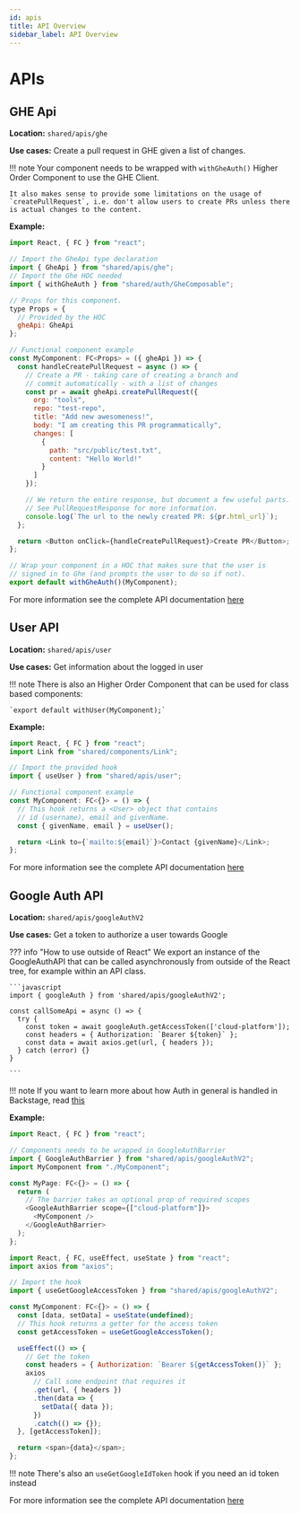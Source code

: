 ```yaml
---
id: apis
title: API Overview
sidebar_label: API Overview
---
```


# APIs

## GHE Api

**Location:** `shared/apis/ghe`

**Use cases:** Create a pull request in GHE given a list of changes.

!!! note
Your component needs to be wrapped with `withGheAuth()` Higher Order Component to use the GHE Client.

    It also makes sense to provide some limitations on the usage of `createPullRequest`, i.e. don't allow users to create PRs unless there is actual changes to the content.

**Example:**

```javascript
import React, { FC } from "react";

// Import the GheApi type declaration
import { GheApi } from "shared/apis/ghe";
// Import the Ghe HOC needed
import { withGheAuth } from "shared/auth/GheComposable";

// Props for this component.
type Props = {
  // Provided by the HOC
  gheApi: GheApi
};

// Functional component example
const MyComponent: FC<Props> = ({ gheApi }) => {
  const handleCreatePullRequest = async () => {
    // Create a PR - taking care of creating a branch and
    // commit automatically - with a list of changes
    const pr = await gheApi.createPullRequest({
      org: "tools",
      repo: "test-repo",
      title: "Add new awesomeness!",
      body: "I am creating this PR programmatically",
      changes: [
        {
          path: "src/public/test.txt",
          content: "Hello World!"
        }
      ]
    });

    // We return the entire response, but document a few useful parts.
    // See PullRequestResponse for more information.
    console.log(`The url to the newly created PR: ${pr.html_url}`);
  };

  return <Button onClick={handleCreatePullRequest}>Create PR</Button>;
};

// Wrap your component in a HOC that makes sure that the user is
// signed in to Ghe (and prompts the user to do so if not).
export default withGheAuth()(MyComponent);
```

For more information see the complete API documentation [here](https://backstage.spotify.net/docs/backstage-frontend/api-references/gheApiToken/)

## User API

**Location:** `shared/apis/user`

**Use cases:** Get information about the logged in user

!!! note
There is also an Higher Order Component that can be used for class based components:

    `export default withUser(MyComponent);`

**Example:**

```javascript
import React, { FC } from "react";
import Link from "shared/components/Link";

// Import the provided hook
import { useUser } from "shared/apis/user";

// Functional component example
const MyComponent: FC<{}> = () => {
  // This hook returns a <User> object that contains
  // id (username), email and givenName.
  const { givenName, email } = useUser();

  return <Link to={`mailto:${email}`}>Contact {givenName}</Link>;
};
```

For more information see the complete API documentation [here](https://backstage.spotify.net/docs/backstage-frontend/api-references/userApi/)

## Google Auth API

**Location:** `shared/apis/googleAuthV2`

**Use cases:** Get a token to authorize a user towards Google

??? info "How to use outside of React"
We export an instance of the GoogleAuthAPI that can be
called asynchronously from outside of the React tree,
for example within an API class.

    ```javascript
    import { googleAuth } from 'shared/apis/googleAuthV2';

    const callSomeApi = async () => {
      try {
        const token = await googleAuth.getAccessToken(['cloud-platform']);
        const headers = { Authorization: `Bearer ${token}` };
        const data = await axios.get(url, { headers });
      } catch (error) {}
    }

    ```

!!! note
If you want to learn more about how Auth in general is handled in Backstage,
read [this](https://backstage.spotify.net/docs/backstage/auth)

**Example:**

```javascript
import React, { FC } from "react";

// Components needs to be wrapped in GoogleAuthBarrier
import { GoogleAuthBarrier } from "shared/apis/googleAuthV2";
import MyComponent from "./MyComponent";

const MyPage: FC<{}> = () => {
  return (
    // The barrier takes an optional prop of required scopes
    <GoogleAuthBarrier scope={["cloud-platform"]}>
      <MyComponent />
    </GoogleAuthBarrier>
  );
};
```

```javascript
import React, { FC, useEffect, useState } from "react";
import axios from "axios";

// Import the hook
import { useGetGoogleAccessToken } from "shared/apis/googleAuthV2";

const MyComponent: FC<{}> = () => {
  const [data, setData] = useState(undefined);
  // This hook returns a getter for the access token
  const getAccessToken = useGetGoogleAccessToken();

  useEffect(() => {
    // Get the token
    const headers = { Authorization: `Bearer ${getAccessToken()}` };
    axios
      // Call some endpoint that requires it
      .get(url, { headers })
      .then(data => {
        setData({ data });
      })
      .catch(() => {});
  }, [getAccessToken]);

  return <span>{data}</span>;
};
```

!!! note
There's also an `useGetGoogleIdToken` hook if you need an id token instead

For more information see the complete API documentation [here](https://backstage.spotify.net/docs/backstage-frontend/api-references/googleAuthApiToken/)
